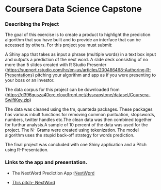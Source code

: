# Coursera Data Science Capstone

### Describing the Project
The goal of this exercise is to create a product to highlight the prediction algorithm that you have built and to provide an interface that can be accessed by others. For this project you must submit:

A Shiny app that takes as input a phrase (multiple words) in a text box input and outputs a prediction of the next word.
A slide deck consisting of no more than 5 slides created with R Studio Presenter (https://support.rstudio.com/hc/en-us/articles/200486468-Authoring-R-Presentations) pitching your algorithm and app as if you were presenting to your boss or an investor.


The data corpus for this project can be downloaded from (https://d396qusza40orc.cloudfront.net/dsscapstone/dataset/Coursera-SwiftKey.zip)

The data was cleaned using the tm, quanteda packages. These packages has various inbult functions for removing common puntuation, stopswords, numbers, twitter handles etc.The clean data was then combined together for furthur analysis.A sample of 10 percent of the data was used for the project. The N- Grams were created using  tokenization. The model algorithm uses the stupid back-off strategy for words prediction.

The final project was concluded with one Shiny application and a Pitch using R-Presentation.

### Links to the app and presentation.
* The NextWord Prediction App :[NextWprd](https://anjy9.shinyapps.io/NextWord/)

* [This pitch- NextWord](http://rpubs.com/joseantonio/capstone-data-science)

